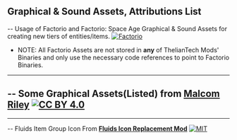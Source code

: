 ## Graphical & Sound Assets, Attributions List

-- Usage of Factorio and Factorio: Space Age Graphical & Sound Assets for creating new tiers of entities/items. [![Factorio][factorio-shield]][factorio-website]
- NOTE: All Factorio Assets are not stored in __any__ of ThelianTech Mods' Binaries and only use the necessary code references to point to Factorio Binaries.
___
-- Some Graphical Assets(Listed) from [**Malcom Riley**](https://github.com/malcolmriley) [![CC BY 4.0][cc-by-shield]][cc-by]
- 
___
-- Fluids Item Group Icon From [**Fluids Icon Replacement Mod**](https://mods.factorio.com/mod/FluidsIcon) [![MIT][mit-shield]][mit]





































[factorio-website]: https://factorio.com/
[factorio-shield]: https://img.shields.io/badge/Copyright%20%C2%A9%202015--2025%20Wube%20Software-E18A01
[mit]: https://opensource.org/licenses/MIT
[mit-shield]: https://img.shields.io/badge/License-MIT-yellow.svg
[cc-by]: http://creativecommons.org/licenses/by/4.0/
[cc-by-shield]: https://img.shields.io/badge/License-CC%20BY%204.0-lightgrey.svg